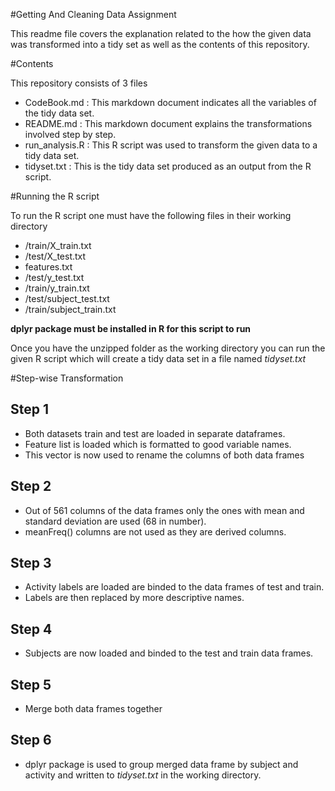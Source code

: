 #Getting And Cleaning Data Assignment

This readme file covers the explanation related to the how the given data was transformed into a tidy set as well as the contents of this repository.

#Contents

This repository consists of 3 files

- CodeBook.md : This markdown document indicates all the variables of the tidy data set.
- README.md : This markdown document explains the transformations involved step by step.
- run_analysis.R : This R script was used to transform the given data to a tidy data set.
- tidyset.txt : This is the tidy data set produced as an output from the R script.

#Running the R script

To run the R script one must have the following files in their working directory
- /train/X_train.txt
- /test/X_test.txt
- features.txt
- /test/y_test.txt
- /train/y_train.txt
- /test/subject_test.txt
- /train/subject_train.txt

**dplyr package must be installed in R for this script to run**

Once you have the unzipped folder as the working directory you can run the given R script which will create a tidy data set in a file named *tidyset.txt*

#Step-wise Transformation 

## Step 1

* Both datasets train and test are loaded in separate dataframes.
* Feature list is loaded which is formatted to good variable names.
* This vector is now used to rename the columns of both data frames

## Step 2

* Out of 561 columns of the data frames only the ones with mean and standard deviation are used (68 in number).
* meanFreq() columns are not used as they are derived columns.


## Step 3

* Activity labels are loaded are binded to the data frames of test and train.
* Labels are then replaced by more descriptive names.

## Step 4

* Subjects are now loaded and binded to the test and train data frames.

## Step 5

* Merge both data frames together

## Step 6

* dplyr package is used to group merged data frame by subject and activity and written to *tidyset.txt* in the working directory.


